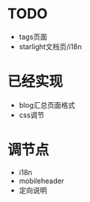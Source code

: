 # TODO

- tags页面
- starlight文档页/i18n

# 已经实现

- blog汇总页面格式
- css调节

# 调节点

- i18n
- mobileheader
- 定向说明